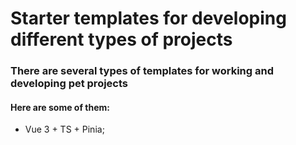 ﻿# Starter templates for developing different types of projects

### There are several types of templates for working and developing pet projects

#### Here are some of them:

- Vue 3 + TS + Pinia;